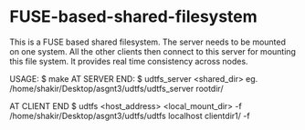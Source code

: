 # FUSE-based-shared-filesystem
This is a FUSE based shared filesystem. The server needs to be mounted on one system. All the other clients then connect to this server for mounting this file system. It provides real time consistency across nodes.

USAGE:
$ make
AT SERVER END:
$ udtfs_server <shared_dir>
eg. /home/shakir/Desktop/asgnt3/udtfs/udtfs_server rootdir/

AT CLIENT END
$ udtfs <host_address> <local_mount_dir> -f
/home/shakir/Desktop/asgnt3/udtfs/udtfs localhost clientdir1/ -f
